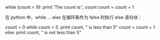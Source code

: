 while (count < 9):
print 'The count is:', count
count = count + 1

在 python 中，while … else 在循环条件为 false 时执行 else 语句块：
 
count = 0
while count < 5:
   print count, " is  less than 5"
   count = count + 1
else:
   print count, " is not less than 5"